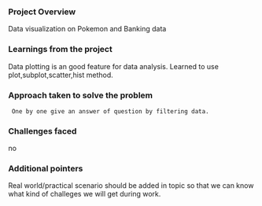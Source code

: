 ### Project Overview

 Data visualization on Pokemon and Banking data


### Learnings from the project

 Data plotting is an good feature for data analysis. Learned to use plot,subplot,scatter,hist method.


### Approach taken to solve the problem

     One by one give an answer of question by filtering data.


### Challenges faced

 no


### Additional pointers

 Real world/practical scenario should be added in topic so that we can know what kind of challeges we will get during work.


